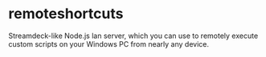 # remoteshortcuts
Streamdeck-like Node.js lan server, which you can use to remotely execute custom scripts on your Windows PC from nearly any device.
